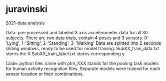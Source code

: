 # juravinski
2021-data analysis

Data:
pre-processed and labeled 3 axis accelerometer data for all 30 subjects. There are two data trials, contain 4 poses and 3 sensors.
0-'Lying', 1-'Sitting', 2-'Standing', 3-'Walking'
Data are splitted into 2 seconds sliding windows, ready to be used for model training.
SubXX_train_data.txt stores the X
SubXX_train_label.txt stores corresponding y

Code:
python files name with ptm_XXX stands for the pooling task models for human activity recognition files.
Separate models were trained for each sensor location or their combinations.

